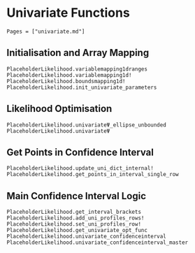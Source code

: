 # Univariate Functions

```@index
Pages = ["univariate.md"]
```

## Initialisation and Array Mapping

```@docs
PlaceholderLikelihood.variablemapping1dranges
PlaceholderLikelihood.variablemapping1d!
PlaceholderLikelihood.boundsmapping1d!
PlaceholderLikelihood.init_univariate_parameters
```

## Likelihood Optimisation

```@docs
PlaceholderLikelihood.univariateΨ_ellipse_unbounded
PlaceholderLikelihood.univariateΨ
```

## Get Points in Confidence Interval

```@docs
PlaceholderLikelihood.update_uni_dict_internal!
PlaceholderLikelihood.get_points_in_interval_single_row
```

## Main Confidence Interval Logic 

```@docs
PlaceholderLikelihood.get_interval_brackets
PlaceholderLikelihood.add_uni_profiles_rows!
PlaceholderLikelihood.set_uni_profiles_row!
PlaceholderLikelihood.get_univariate_opt_func
PlaceholderLikelihood.univariate_confidenceinterval
PlaceholderLikelihood.univariate_confidenceinterval_master
```